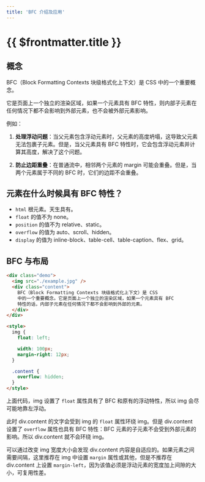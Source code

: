 ```yaml
---
title: 'BFC 介绍及应用'
---
```


# {{ $frontmatter.title }}

## 概念

BFC（Block Formatting Contexts 块级格式化上下文）是 CSS 中的一个重要概念。

它是页面上一个独立的渲染区域，如果一个元素具有 BFC 特性，则内部子元素在任何情况下都不会影响到外部元素，也不会被外部元素影响。

例如：

1. **处理浮动问题**：当父元素包含浮动元素时，父元素的高度坍塌，这导致父元素无法包裹子元素。但是，当父元素具有 BFC 特性时，它会包含浮动元素并计算其高度，解决了这个问题。

2. **防止边距重叠**：在普通流中，相邻两个元素的 margin 可能会重叠。但是，当两个元素属于不同的 BFC 时，它们的边距不会重叠。

## 元素在什么时候具有 BFC 特性？

- `html` 根元素。天生具有。
- `float` 的值不为 none。
- `position` 的值不为 relative、static。
- `overflow` 的值为 auto、scroll、hidden。
- `display` 的值为 inline-block、table-cell、table-caption、flex、grid。

## BFC 与布局

```html
<div class="demo">
  <img src="./example.jpg" />
  <div class="content">
    BFC（Block Formatting Contexts 块级格式化上下文）是 CSS
    中的一个重要概念。它是页面上一个独立的渲染区域，如果一个元素具有 BFC
    特性的话，内部子元素在任何情况下都不会影响到外部的元素。
  </div>
</div>

<style>
  img {
    float: left;

    width: 100px;
    margin-right: 12px;
  }

  .content {
    overflow: hidden;
  }
</style>
```

上面代码，img 设置了 `float` 属性具有了 BFC 和原有的浮动特性，所以 img 会尽可能地靠左浮动。

此时 div.content 的文字会受到 img 的 `float` 属性环绕 img。但是 div.content 设置了 `overflow` 属性也具有 BFC 特性：BFC 元素的子元素不会受到外部元素的影响。所以 div.content 就不会环绕 img。

可以通过改变 img 宽度大小会发现 div.content 内容是自适应的。如果元素之间需要间隔，这里推荐在 img 中设置 `margin` 属性或其他，但是不推荐在 div.content 上设置 `margin-left`，因为该值必须是浮动元素的宽度加上间隙的大小，可复用性差。
